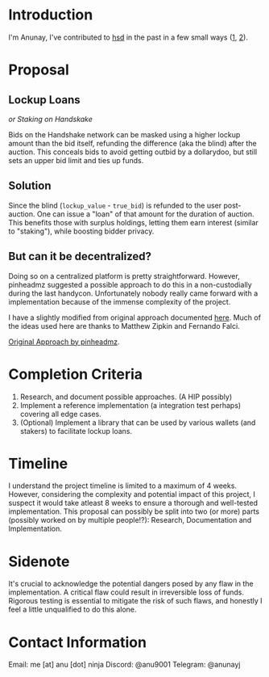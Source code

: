 # Introduction
I'm Anunay, I've contributed to [hsd](https://github.com/handshake-org/hsd) in the past in a few small ways ([1](https://github.com/handshake-org/hsd/pull/639), [2](https://github.com/handshake-org/hsd/pull/651)).

# Proposal
## Lockup Loans
*or Staking on Handskake*

Bids on the Handshake network can be masked using a higher lockup amount than the bid itself, refunding the difference (aka the blind) after the auction. This conceals bids to avoid getting outbid by a dollarydoo, but still sets an upper bid limit and ties up funds.

## Solution

Since the blind (`lockup_value` - `true_bid`) is refunded to the user post-auction. One can issue a "loan" of that amount for the duration of auction. This benefits those with surplus holdings, letting them earn interest (similar to "staking"), while boosting bidder privacy.

## But can it be decentralized?

Doing so on a centralized platform is pretty straightforward. However, pinheadmz suggested a possible approach to do this in a non-custodially during the last handycon. Unfortunately nobody really came forward with a implementation because of the immense complexity of the project.

I have a slightly modified from original approach documented [here](https://gist.github.com/Anunayj/750c85c9bea6a707e7e32a72f9ef6e83). Much of the ideas used here are thanks to Matthew Zipkin and Fernando Falci.

[Original Approach by pinheadmz](https://gist.github.com/pinheadmz/644870fa2c08ea19ff373bf70bf425e8).

# Completion Criteria
1. Research, and document possible approaches. (A HIP possibly)
2. Implement a reference implementation (a integration test perhaps) covering all edge cases.
3. (Optional) Implement a library that can be used by various wallets (and stakers) to facilitate lockup loans.

# Timeline
I understand the project timeline is limited to a maximum of 4 weeks. However, considering the complexity and potential impact of this project, I suspect it would take atleast 8 weeks to ensure a thorough and well-tested implementation. This proposal can possibly be split into two (or more) parts (possibly worked on by multiple people!?): Research, Documentation and Implementation.

# Sidenote
It's crucial to acknowledge the potential dangers posed by any flaw in the implementation. A critical flaw could result in irreversible loss of funds. Rigorous testing is essential to mitigate the risk of such flaws, and honestly I feel a little unqualified to do this alone.

# Contact Information

Email: me [at] anu [dot] ninja
Discord: @anu9001
Telegram: @anunayj